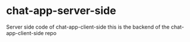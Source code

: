 # chat-app-server-side
Server side code of chat-app-client-side 
this is the backend of the chat-app-client-side repo
